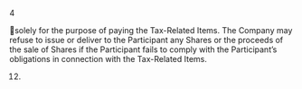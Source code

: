 4

solely for the purpose of paying the Tax-Related Items. The Company may refuse to issue or deliver to
the Participant any Shares or the proceeds of the sale of Shares if the Participant fails to comply with the
Participant’s obligations in connection with the Tax-Related Items.

12.